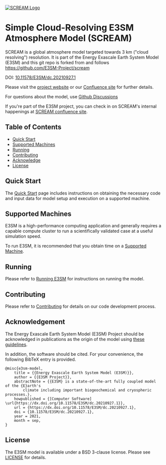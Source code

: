 [![SCREAM Logo](https://portal.nersc.gov/cfs/e3sm/petercal/scream/SCREAM_Halloween_Logo.png)](https://e3sm.org)

Simple Cloud-Resolving E3SM Atmosphere Model (SCREAM)
================================================================================

SCREAM is a global atmosphere model targeted towards 3 km ("cloud resolving")
resolution. It is part of the Energy Exascale Earth System Model (E3SM) and
this git repo is forked from and follows https://github.com/E3SM-Project/scream

DOI: [10.11578/E3SM/dc.20210927.1](http://dx.doi.org/10.11578/E3SM/dc.20210927.1)

Please visit the [project website](https://e3sm.org) or our [Confluence site](https://acme-climate.atlassian.net/wiki/spaces/DOC/overview)
for further details.

For questions about the model, use [Github Discussions](https://github.com/E3SM-Project/E3SM/discussions)

If you're part of the E3SM project, you can check in on SCREAM's internal happenings at [SCREAM confluence site](https://acme-climate.atlassian.net/wiki/spaces/NGDNA/overview).

Table of Contents 
--------------------------------------------------------------------------------
- [Quick Start](#quickstart)
- [Supported Machines](#supportedmachines)
- [Running](#running)
- [Contributing](#contributing)
- [Acknowledge](#acknowledge)
- [License](#license)

Quick Start
--------------------------------------------------------------------------------
The [Quick Start](https://e3sm.org/model/running-e3sm/e3sm-quick-start/) page 
includes instructions on obtaining the necessary code and input data for model 
setup and execution on a supported machine.

Supported Machines 
--------------------------------------------------------------------------------
E3SM is a high-performance computing application and generally requires a
capable compute cluster to run a scientifically validated case at a useful
simulation speed.

To run E3SM, it is recommended that you obtain time on a 
[Supported Machine](https://e3sm.org/model/running-e3sm/supported-machines/).

Running
--------------------------------------------------------------------------------
Please refer to [Running E3SM](https://e3sm.org/model/running-e3sm/) 
 for instructions on running the model. 

Contributing
--------------------------------------------------------------------------------
Please refer to [Contributing](CONTRIBUTING.md) for details on our code development
process.

Acknowledgement
--------------------------------------------------------------------------------
The Energy Exascale Earth System Model (E3SM) Project should be acknowledged in
publications as the origin of the model using
[these guidelines](https://e3sm.org/resources/policies/acknowledge-e3sm/).

In addition, the software should be cited.  For your convenience,
the following BibTeX entry is provided.
```TeX
@misc{e3sm-model,
	title = {{Energy Exascale Earth System Model (E3SM)}},
	author = {{E3SM Project}},
	abstractNote = {{E3SM} is a state-of-the-art fully coupled model of the {E}arth's 
		climate including important biogeochemical and cryospheric processes.},
	howpublished = {[Computer Software] \url{https://dx.doi.org/10.11578/E3SM/dc.20210927.1}},
	url = {https://dx.doi.org/10.11578/E3SM/dc.20210927.1},
	doi = {10.11578/E3SM/dc.20210927.1},
	year = 2021,
	month = sep,
}
```

License
--------------------------------------------------------------------------------
The E3SM model is available under a BSD 3-clause license.
Please see [LICENSE](LICENSE) for details.

